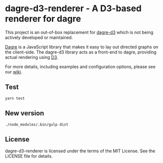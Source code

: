 # dagre-d3-renderer - A D3-based renderer for dagre

This project is an out-of-box replacement for [dagre-d3](https://github.com/cpettitt/dagre-d3) which is not being actively developed or maintained.

[Dagre](https://github.com/cpettitt/dagre) is a JavaScript library that makes it easy to lay out directed graphs on
the client-side. The dagre-d3 library acts as a front-end to dagre, providing
actual rendering using [D3](http://d3js.org).

For more details, including examples and configuration options, please see our
[wiki](https://github.com/cpettitt/dagre-d3/wiki).


## Test

```
yarn test
```


## New version

```
./node_modules/.bin/gulp dist
```


## License

dagre-d3-renderer is licensed under the terms of the MIT License. See the LICENSE file
for details.
